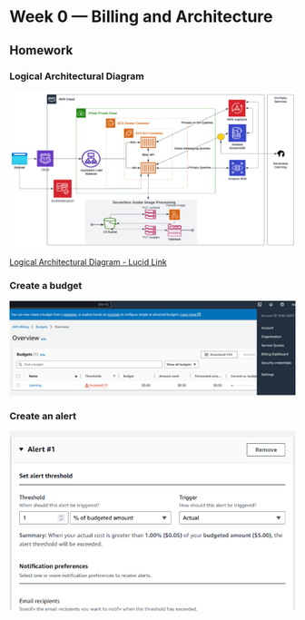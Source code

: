 # Week 0 — Billing and Architecture

## Homework

### Logical Architectural Diagram
![Logical Diagram](../_docs/assets/LogicalDiagram.png)

[Logical Architectural Diagram - Lucid Link](https://lucid.app/lucidchart/a1311a94-bada-4488-90d0-7317ba4cfcbb/edit?viewport_loc=-48%2C-12%2C2074%2C1135%2C0_0&invitationId=inv_83e70598-95ac-4419-be90-271b8317ed12)

### Create a budget

![Budget](../_docs/assets/Budget.png)

### Create an alert

![Alert](../_docs/assets/Alert.png)
